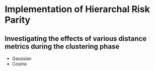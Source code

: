 # Implementation of Hierarchal Risk Parity 
## Investigating the effects of various distance metrics during the clustering phase
- Gaussian
- Cosine